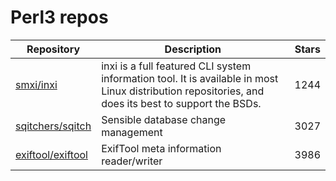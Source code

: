 # Perl3 repos

| Repository                                                | Description                                                                                                                                          | Stars |
| --------------------------------------------------------- | ---------------------------------------------------------------------------------------------------------------------------------------------------- | ----- |
| [smxi/inxi](https://github.com/smxi/inxi)                 | inxi is a full featured CLI system information tool. It is available in most Linux distribution repositories, and does its best to support the BSDs. | 1244  |
| [sqitchers/sqitch](https://github.com/sqitchers/sqitch)   | Sensible database change management                                                                                                                  | 3027  |
| [exiftool/exiftool](https://github.com/exiftool/exiftool) | ExifTool meta information reader/writer                                                                                                              | 3986  |

